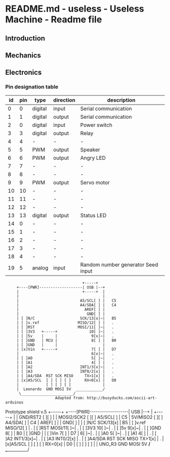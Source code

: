 # README.md - useless - Useless Machine - Readme file

## Introduction


## Mechanics


## Electronics

### Pin designation table
 id | pin |   type    | direction |               description                
----|-----|-----------|-----------|--------------------------------------------
  0 |   0 | digital   | input     | Serial communication                     
  1 |   1 | digital   | output    | Serial communication                     
  2 |   0 | digital   | input     | Power switch                             
  3 |   3 | digital   | output    | Relay                                    
  4 |   4 | -         | -         | -                                        
  5 |   5 | PWM       | output    | Speaker                                  
  6 |   6 | PWM       | output    | Angry LED                                
  7 |   7 | -         | -         | -                                        
  8 |   8 | -         | -         | -                                        
  9 |   9 | PWM       | output    | Servo motor                              
 10 |  10 | -         | -         | -                                        
 11 |  11 | -         | -         | -                                        
 12 |  12 | -         | -         | -                                        
 13 |  13 | digital   | output    | Status LED                               
 14 |   0 | -         | -         | -                                        
 15 |   1 | -         | -         | -                                        
 16 |   2 | -         | -         | -                                        
 17 |   3 | -         | -         | -                                        
 18 |   4 | -         | -         | -                                        
 19 |   5 | analog    | input     | Random number generator Seed input       



                                      +-----+
         +----[PWR]-------------------| USB |--+
         |                            +-----+  |
         |                                     |
         |                           A5/SCL[ ] |   C5 
         |                           A4/SDA[ ] |   C4 
         |                             AREF[ ] |
         |                              GND[ ] |
         | [ ]N/C                    SCK/13[x]~|   B5
         | [ ]v.ref                 MISO/12[ ] |   .
         | [ ]RST                   MOSI/11[ ]~|   .
         | [ ]3V3   +-----+              10[ ]~|   .
         | [ ]5v    |     |               9[x]~|   .
         | [ ]GND   | MCU |               8[ ] |   B0
         | [ ]GND   |     |                    |
         | [x]Vin   +-----+               7[ ] |   D7
         |                                6[x]~|   .
         | [ ]A0                          5[ ]~|   .
         | [ ]A1                          4[ ] |   .
         | [ ]A2                     INT1/3[x]~|   .
         | [ ]A3                     INT0/2[x] |   .
         | [ ]A4/SDA  RST SCK MISO     TX>1[x] |   .
         | [x]A5/SCL  [ ] [ ] [ ]      RX<0[x] |   D0
         |            [ ] [ ] [ ]              |
         |  Leonardo  GND MOSI 5V  ____________/
          \_______________________/
                          Adapted from: http://busyducks.com/ascii-art-arduinos

Prototype shield v.5
                                      +-----+
         +----[PWR]-------------------| USB |--+
         |                            +-----+  |
         |         GND/RST2  [ ][ ]            |
         |       MOSI2/SCK2  [ ][ ]  A5/SCL[ ] |   C5 
         |          5V/MISO2 [ ][ ]  A4/SDA[ ] |   C4 
         |                             AREF[ ] |
         |                              GND[ ] |
         | [ ]N/C                    SCK/13[x] |   B5
         | [ ]v.ref                 MISO/12[ ] |   .
         | [ ]RST                   MOSI/11[ ]~|   .
         | [ ]3V3                        10[ ]~|   .
         | [ ]5v                          9[x]~|   .
         | [ ]GND                         8[ ] |   B0
         | [ ]GND                              |
         | [ ]Vin                         7[ ] |   D7
         |                                6[ ]~|   .
         | [ ]A0                          5[ ]~|   .
         | [ ]A1                          4[ ] |   .
         | [ ]A2                     INT1/3[x]~|   .
         | [ ]A3                     INT0/2[x] |   .
         | [ ]A4/SDA  RST SCK MISO     TX>1[x] |   .
         | [x]A5/SCL  [ ] [ ] [ ]      RX<0[x] |   D0
         |            [ ] [ ] [ ]              |
         |  UNO_R3    GND MOSI 5V  ____________/
          \_______________________/
